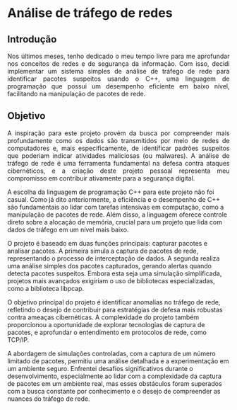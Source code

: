 <!DOCTYPE html>
<html lang="en">

<head>
    <meta charset="UTF-8">
    <meta name="viewport" content="width=device-width, initial-scale=1.0">
</head>

<body>
    <div class="container">
        <h1>Análise de tráfego de redes</h1>
        <h2>Introdução </h2>
        <p style="text-align: justify;">Nos últimos meses, tenho dedicado o meu tempo livre para me aprofundar nos conceitos de redes e de segurança da informação. Com isso,  decidi implementar um sistema simples de análise de tráfego de rede para identificar pacotes suspeitos usando o C++, uma linguagem de programação que possui um desempenho eficiente em baixo nível, facilitando na manipulação de pacotes de rede. </p>
        <h2> Objetivo </h2>
        <p style="text-align: justify;"> A inspiração para este projeto provém da busca por compreender mais profundamente como os dados são transmitidos por meio de redes de computadores e, mais especificamente, de identificar padrões suspeitos que poderiam indicar atividades maliciosas (ou malwares). A análise de tráfego de rede é uma ferramenta fundamental na defesa contra ataques cibernéticos, e a criação deste projeto pessoal representa meu compromisso em contribuir ativamente para a segurança digital.

A escolha da linguagem de programação C++ para este projeto não foi casual. Como já dito anteriormente, a eficiência e o desempenho de C++ são fundamentais ao lidar com tarefas intensivas em computação, como a manipulação de pacotes de rede. Além disso, a linguagem oferece controle direto sobre a alocação de memória, crucial para um projeto que lida com dados de tráfego em um nível mais baixo.

O projeto é baseado em duas funções principais: capturar pacotes e analisar pacotes. A primeira simula a captura de pacotes de rede, representando o processo de interceptação de dados. A segunda realiza uma análise simples dos pacotes capturados, gerando alertas quando detecta pacotes suspeitos. Embora esta seja uma simulação simplificada, projetos mais avançados exigiriam o uso de bibliotecas especializadas, como a biblioteca libpcap.

O objetivo principal do projeto é identificar anomalias no tráfego de rede, refletindo o desejo de contribuir para estratégias de defesa mais robustas contra ameaças cibernéticas. A complexidade do projeto também proporcionou a oportunidade de explorar tecnologias de captura de pacotes, e aprofundar o entendimento em protocolos de rede, como TCP/IP.

A abordagem de simulações controladas, com a captura de um número limitado de pacotes, permitiu uma análise detalhada e a experimentação em um ambiente seguro. Enfrentei desafios significativos durante o desenvolvimento, especialmente ao lidar com a complexidade da captura de pacotes em um ambiente real, mas esses obstáculos foram superados com a busca constante por conhecimento e o desejo de compreender as nuances do tráfego de rede.</p>
       </p></p>
    </div>
</body>

</html>
